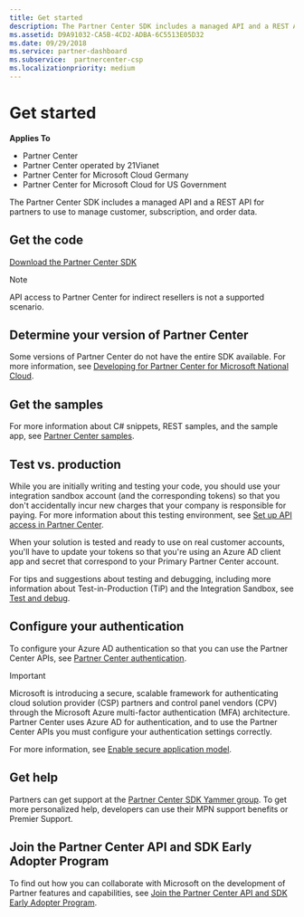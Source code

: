 ```yaml
---
title: Get started
description: The Partner Center SDK includes a managed API and a REST API for partners to use to manage customer, subscription, and order data.
ms.assetid: D9A91032-CA5B-4CD2-ADBA-6C5513E05D32
ms.date: 09/29/2018
ms.service: partner-dashboard
ms.subservice:  partnercenter-csp
ms.localizationpriority: medium
---
```


# Get started

**Applies To**

- Partner Center
- Partner Center operated by 21Vianet
- Partner Center for Microsoft Cloud Germany
- Partner Center for Microsoft Cloud for US Government

The Partner Center SDK includes a managed API and a REST API for partners to use to manage customer, subscription, and order data.

## <span id="Get_the_code"/><span id="get_the_code"/><span id="GET_THE_CODE"/>Get the code

[Download the Partner Center SDK](http://go.microsoft.com/fwlink/p/?LinkId=746681)  

> [!NOTE]  
> API access to Partner Center for indirect resellers is not a supported scenario.

## <span id="Determine_your_version_of_Partner_Center"/><span id="determine_your_version_of_partner_center"/><span id="DETERMINE_YOUR_VERSION_OF_PARTNER_CENTER"/>Determine your version of Partner Center

Some versions of Partner Center do not have the entire SDK available. For more information, see [Developing for Partner Center for Microsoft National Cloud](developing-for-partner-center-for-microsoft-national-cloud.md).

## <span id="Get_the_samples"/><span id="get_the_samples"/><span id="GET_THE_SAMPLES"/>Get the samples

For more information about C# snippets, REST samples, and the sample app, see [Partner Center samples](partner-center-samples.md).

## <span id="sdk_test_vs_prod"/><span id="SDK_TEST_VS_PROD"/>Test vs. production

While you are initially writing and testing your code, you should use your integration sandbox account (and the corresponding tokens) so that you don't accidentally incur new charges that your company is responsible for paying. For more information about this testing environment, see [Set up API access in Partner Center](set-up-api-access-in-partner-center.md).

When your solution is tested and ready to use on real customer accounts, you'll have to update your tokens so that you're using an Azure AD client app and secret that correspond to your Primary Partner Center account.

For tips and suggestions about testing and debugging, including more information about Test-in-Production (TiP) and the Integration Sandbox, see [Test and debug](test-and-debug.md).

## <span id="sdk_config_auth"/><span id="SDK_CONFIG_AUTH"/>Configure your authentication

To configure your Azure AD authentication so that you can use the Partner Center APIs, see [Partner Center authentication](partner-center-authentication.md).  

> [!IMPORTANT]
> Microsoft is introducing a secure, scalable framework for authenticating cloud solution provider (CSP) partners and control panel vendors (CPV) through the Microsoft Azure multi-factor authentication (MFA) architecture.
Partner Center uses Azure AD for authentication, and to use the Partner Center APIs you must configure your authentication settings correctly. 
> 
> For more information, see [Enable secure application model](enable-secure-app-model.md).

## <span id="Get_help"/><span id="get_help"/><span id="GET_HELP"/>Get help

Partners can get support at the [Partner Center SDK Yammer group](http://go.microsoft.com/fwlink/p/?LinkID=717360). To get more personalized help, developers can use their MPN support benefits or Premier Support.

## <span id="Early_adopter_program"/><span id="early_adopter_program"/><span id="EARLY_ADOPTER_PROGRAM"/>Join the Partner Center API and SDK Early Adopter Program

To find out how you can collaborate with Microsoft on the development of Partner features and capabilities, see [Join the Partner Center API and SDK Early Adopter Program](early-adopter-program.md).